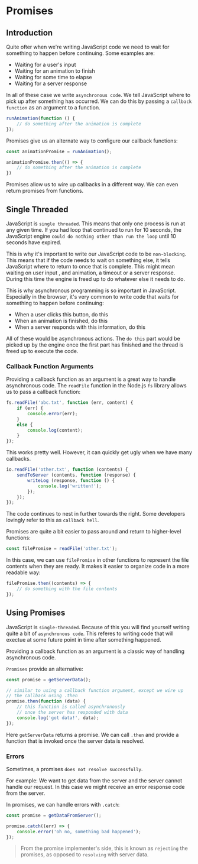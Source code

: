 # Promises

## Introduction

Quite ofter when we're writing JavaScript code we need to wait for something to
happen before continuing. Some examples are:

- Waiting for a user's input
- Waiting for an animation to finish
- Waiting for some time to elapse
- Waiting for a server response

In all of these case we write `asynchronous code`. We tell JavaScript where to
pick up after something has occurred. We can do this by passing a `callback
function` as an argument to a function.

```javascript
runAnimation(function () {
    // do something after the animation is complete
});
```

Promises give us an alternate way to configure our callback functions:

```javascript
const animationPromise = runAnimation();

animationPromise.then(() => {
    // do something after the animation is complete
})
```

Promises allow us to wire up callbacks in a different way. We can even return
promises from functions.

## Single Threaded

JavaScript is `single threaded`. This means that only one process is run at any
given time. If you had loop that continued to run for 10 seconds, the JavaScript
engine `could do nothing other than run the loop` until 10 seconds have expired.

This is why it's important to write our JavaScript code to be `non-blocking`.
This means that if the code needs to wait on something else, it tells JavaScript
where to return to once that is complete. This might mean waiting on user input
, and animation, a timeout or a server response. During this time the engine is
freed up to do whatever else it needs to do.

This is why asynchronous programming is so important in JavaScript. Especially
in the browser, it's very common to write code that waits for something to
happen before continuing:

- When a user clicks this button, do this
- When an animation is finished, do this
- When a server responds with this information, do this

All of these would be asynchronous actions. The `do this` part would be picked
up by the engine once the first part has finished and the thread is freed up to
execute the code.

### Callback Function Arguments

Providing a callback function as an argument is a great way to handle
asynchronous code. The `readFile` function in the Node.js `fs` library allows
us to pass a callback function:

```javascript
fs.readFile('abc.txt', function (err, content) {
    if (err) {
        console.error(err);
    }
    else {
        console.log(content);
    }
});
```

This works pretty well. However, it can quickly get ugly when we have many
callbacks.

```javascript
io.readFile('other.txt', function (contents) {
    sendToServer (contents, function (response) {
        writeLog (response, function () {
            console.log('written!');
        });
    });
});
```

The code continues to nest in further towards the right. Some developers
lovingly refer to this as `callback hell`.

Promises are quite a bit easier to pass around and return to higher-level
functions:

```javascript
const filePromise = readFile('other.txt');
```

In this case, we can use `filePromise` in other functions to represent the file
contents when they are ready. It makes it easier to organize code in a more
readable way:

```javascript
filePromise.then((contents) => {
    // do something with the file contents
});
```

## Using Promises

JavaScript is `single-threaded`. Because of this you will find yourself writing
quite a bit of `asynchronous code`. This referes to writing code that will
exectue at some future point in time after something happened.

Providing a callback function as an argument is a classic way of handling
asynchronous code.

`Promises` provide an alternative:

```javascript
const promise = getServerData();

// similar to using a callback function argument, except we wire up
// the callback using .then
promise.then(function (data) {
    // this function is called asynchronously
    // once the server has responded with data
    console.log('got data!', data);
});
```

Here `getServerData` returns a promise. We can call `.then` and provide a
function that is invoked once the server data is resolved.

### Errors

Sometimes, a promises `does not resolve successfully`.

For example: We want to get data from the server and the server cannot handle
our request. In this case we might receive an error response code from the
server.

In promises, we can handle errors with `.catch`:

```javascript
const promise = getDataFromServer();

promise.catch((err) => {
    console.error('oh no, something bad happened');
});
```

> From the promise implementer's side, this is known as `rejecting` the
promises, as opposed to `resolving` with server data.
